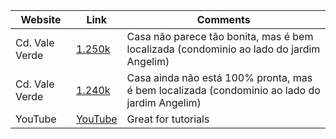 | Website              | Link                                   | Comments               |
|----------------------|----------------------------------------|------------------------|
| Cd. Vale Verde               | [1.250k](https://www.zapimoveis.com.br/imovel/venda-casa-de-condominio-3-quartos-com-churrasqueira-jardim-gramadao-i-jundiai-sp-225m2-id-2796081236/)           | Casa não parece tão bonita, mas é bem localizada (condominio ao lado do jardim Angelim) |
| Cd. Vale Verde       | [1.240k]([https://www.zapimoveis.com.br/imovel/venda-casa-de-condominio-3-quartos-com-piscina-jardim-gramadao-i-jundiai-sp-132m2-id-2759663144/](https://www.zapimoveis.com.br/imovel/venda-casa-de-condominio-3-quartos-com-jardim-jardim-gramadao-i-jundiai-sp-132m2-id-2663874698/)) | Casa ainda não está 100% pronta, mas é bem localizada (condominio ao lado do jardim Angelim) |
| YouTube              | [YouTube](https://youtube.com)         | Great for tutorials    |
